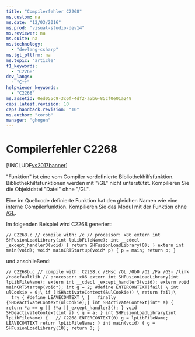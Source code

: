 ```yaml
---
title: "Compilerfehler C2268"
ms.custom: na
ms.date: "12/03/2016"
ms.prod: "visual-studio-dev14"
ms.reviewer: na
ms.suite: na
ms.technology: 
  - "devlang-csharp"
ms.tgt_pltfrm: na
ms.topic: "article"
f1_keywords: 
  - "C2268"
dev_langs: 
  - "C++"
helpviewer_keywords: 
  - "C2268"
ms.assetid: 0ed055c9-3c6f-4df2-a5b6-85cf0e01a249
caps.latest.revision: 10
caps.handback.revision: "10"
ms.author: "corob"
manager: "ghogen"
---
```

# Compilerfehler C2268
[!INCLUDE[vs2017banner](../../assembler/inline/includes/vs2017banner.md)]

"Funktion" ist eine vom Compiler vordefinierte Bibliothekhilfsfunktion. Bibliothekhilfsfunktionen werden mit "\/GL" nicht unterstützt. Kompilieren Sie die Objektdatei "Datei" ohne "\/GL".  
  
 Eine im Quellcode definierte Funktion hat den gleichen Namen wie eine interne Compilerfunktion. Kompilieren Sie das Modul mit der Funktion ohne [\/GL](../../build/reference/gl-whole-program-optimization.md).  
  
 Im folgenden Beispiel wird C2268 generiert:  
  
```  
// C2268.c // compile with: /c // processor: x86 extern int SHFusionLoadLibrary(int lpLibFileName); int __cdecl _except_handler3(void) { return SHFusionLoadLibrary(0); } extern int main(void); void* mainCRTStartup(void* p) { p = main; return p; }  
```  
  
 und anschließend:  
  
```  
// C2268b.c // compile with: C2268.c /EHsc /GL /Ob0 /O2 /Fa /GS- /link /nodefaultlib // processor: x86 extern int SHFusionLoadLibrary(int lpLibFileName); extern int __cdecl _except_handler3(void); extern void mainCRTStartup(void*); int g = 2; #define ENTERCONTEXT(fail) \ int ulCookie = 0;\ if (!SHActivateContext(&ulCookie)) \ return fail;\ __try { #define LEAVECONTEXT \ } __finally {SHDeactivateContext(ulCookie);} int SHActivateContext(int* a) { return *a == g || !*a ||_except_handler3(); } void SHDeactivateContext(int a) { g = a; } int SHFusionLoadLibrary(int lpLibFileName) {   // C2268 ENTERCONTEXT(0) g = lpLibFileName; LEAVECONTEXT return lpLibFileName; } int main(void) { g = SHFusionLoadLibrary(10); return 0; }  
```